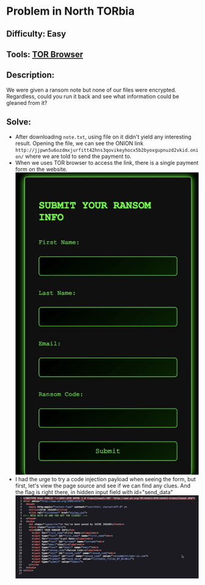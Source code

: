 # Problem in North TORbia
## Difficulty: Easy
## Tools: [TOR Browser](https://www.torproject.org/download/)
## Description:
We were given a ransom note but none of our files were encrypted. Regardless, could you run it back and see what information could be gleaned from it?
## Solve:
- After downloading ```note.txt```, using file on it didn't yield any interesting result. Opening the file, we can see the ONION link ```http://jjpwn5u6ozdmxjurfitt42hns3qovikeyhocx5b2byoxgupnuzd2vkid.onion/``` where we are told to send the payment to.
- When we uses TOR browser to access the link, there is a single payment form on the website.
![form](payment-form.jpg)
- I had the urge to try a code injection payload when seeing the form, but first, let's view the page source and see if we can find any clues. And the flag is right there, in hidden input field with id="send_data"
![flag](flag.jpg)
